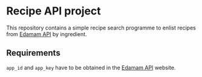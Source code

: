 # Recipe API project
This repository contains a simple recipe search programme to enlist recipes from [Edamam API](https://developer.edamam.com/edamam-recipe-api) by ingredient.

## Requirements
`app_id` and `app_key` have to be obtained in the [Edamam API](https://developer.edamam.com/edamam-recipe-api) website.
